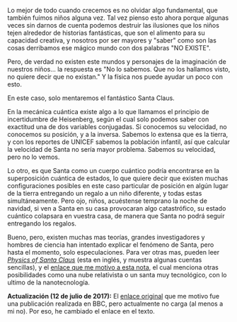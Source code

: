 <!--
.. title: Santa cuántico
.. slug: santa-cuantico
.. date: 2010-12-21 18:48:09 UTC-05:00
.. tags: Física,Navidad,Santa Claus,Física pasión,Ciencia
.. category: 
.. link:
.. description:
.. type: text
.. author: Edward Villegas Pulgarin
-->

Lo mejor de todo cuando crecemos es no olvidar algo fundamental, que también fuimos niños alguna vez. Tal vez pienso esto ahora porque algunas veces sin darnos de cuenta podemos destruir las ilusiones que los niños tejen alrededor de historias fantásticas, que son el alimento para su capacidad creativa, y nosotros por ser mayores y "saber" como son las cosas derribamos ese mágico mundo con dos palabras "NO EXISTE".  

Pero, de verdad no existen este mundos y personajes de la imaginación de nuestros niños... la respuesta es "No lo sabemos. Que no los hallamos visto, no quiere decir que no existan." Y la física nos puede ayudar un poco con esto.  

En este caso, solo mentaremos el fantástico Santa Claus.  

En la mecánica cuántica existe algo a lo que llamamos el principio de incertidumbre de Heisenberg, según el cual solo podemos saber con exactitud una de dos variables conjugadas. Si conocemos su velocidad, no conocemos su posición, y a la inversa. Sabemos lo extensa que es la tierra, y con los reportes de UNICEF sabemos la población infantil, así que calcular la velocidad de Santa no sería mayor problema. Sabemos su velocidad, pero no lo vemos.

Lo otro, es que Santa como un cuerpo cuántico podría encontrarse en la superposición cuántica de estados, lo que quiere decir que existen muchas configuraciones posibles en este caso particular de posición en algún lugar de la tierra entregando un regalo a un niño diferente, y todas estas simultáneamente. Pero ojo, niños, acuéstense temprano la noche de navidad, si ven a Santa en su casa provocaran algo catastrófico, su estado cuántico colapsara en vuestra casa, de manera que Santa no podrá seguir entregando los regalos.

Bueno, pero, existen muchas mas teorías, grandes investigadores y hombres de ciencia han intentado explicar el fenómeno de Santa, pero hasta el momento, solo especulaciones. Para ver otras mas, pueden leer [_Physics of Santa Claus_](http://www.mapleprimes.com/maplesoftblog/7059-The-Physics-Of-Santa-Claus) (esta en inglés, y muestra algunas cuentas sencillas), y el [enlace que me motivo a esta nota](http://www.latercera.com/noticia/como-podria-santa-claus-entregar-todos-los-regalos/), el cual menciona otras posibilidades como una nube relativista o un santa muy tecnológico, con lo ultimo de la nanotecnología.  

__Actualización (12 de julio de 2017):__ El [enlace original](http://www.bbc.co.uk/mundo/noticias/2010/12/101213_ciencia_santa_claus_regalos_mr.shtml) que me motivo fue una publicación realizada en BBC, pero actualmente no carga (al menos a mi no). Por eso, he cambiado el enlace en el texto.  
